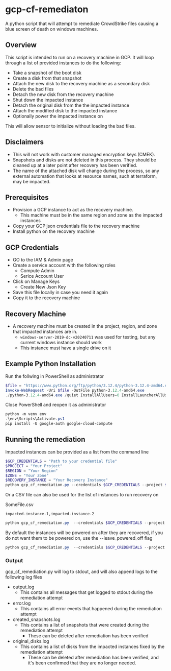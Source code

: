 # gcp-cf-remediaton

A python script that will attempt to remediate CrowdStrike files causing a blue screen of death on windows machines.

## Overview

This script is intended to run on a recovery machine in GCP.
It will loop through a list of provided instances to do the following:
* Take a snapshot of the boot disk
* Create a disk from that snapshot
* Attach the new disk to the recovery machine as a secondary disk
* Delete the bad files
* Detach the new disk from the recovery machine
* Shut down the impacted instance
* Detach the original disk from the the impacted instance
* Attach the modified disk to the impacted instance
* Optionally power the impacted instance on

This will allow sensor to initialize without loading the bad files.

## Disclaimers

* This will not work with customer managed encryption keys (CMEK).
* Snapshots and disks are not deleted in this process. They should be cleaned up at a later point after recovery has been verified.
* The name of the attached disk will change during the process, so any external automation that looks at resource names, such at terraform, may be impacted.

## Prerequisites

* Provision a GCP instance to act as the recovery machine.
  * This machine must be in the same region and zone as the impacted instances
* Copy your GCP json credentials file to the recovery machine
* Install python on the recovery machine

## GCP Credentials

* GO to the IAM & Admin page
* Create a service account with the following roles
  * Compute Admin
  * Serice Account User
* Click on Manage Keys
  * Create New Json Key
* Save this file locally in case you need it again
* Copy it to the recovery machine

## Recovery Machine

* A recovery machine must be created in the project, region, and zone that impacted instances are in.
  * `windows-server-2019-dc-v20240711` was used for testing, but any current windows instance should work
  * This instance must have a single drive on it

## Example Python Installation

Run the follwing in PowerShell as administrator
```PowerShell
$file = "https://www.python.org/ftp/python/3.12.4/python-3.12.4-amd64.exe"
Invoke-WebRequest -Uri $file -OutFile python-3.12.4-amd64.exe
./python-3.12.4-amd64.exe /quiet InstallAllUsers=0 InstallLauncherAllUsers=0 PrependPath=1 Include_test=0
```

Close PowerShell and reopen it as administrator
```PowerShell
python -m venv env
.\env\Scripts\Activate.ps1
pip install -U google-auth google-cloud-compute
```

## Running the remediation

Impacted instances can be provided as a list from the command line

```PowerShell
$GCP_CREDENTIALS = "Path to your credential file"
$PROJECT = "Your Project"
$REGION = "Your Region"
$ZONE = "Your Zone"
$RECOVERY_INSTANCE = "Your Recovery Instance"
python gcp_cf_remediation.py --credentials $GCP_CREDENTIALS --project $PROJECT --region $REGION --zone $ZONE --recovery_instance_name $RECOVERY_INSTANCE --instance_name impacted-instance-1 impacted-instance-2
```

Or a CSV file can also be used for the list of instances to run recovery on

SomeFile.csv
```
impacted-instance-1,impacted-instance-2
```

```PowerShell
python gcp_cf_remediation.py  --credentials $GCP_CREDENTIALS --project $PROJECT --region $REGION --zone $ZONE --recovery_instance_name $RECOVERY_INSTANCE --instance_list_csv "SomeFile.csv"
```

By default the instances will be powered on after they are recovered, if you do not want them to be powered on, use the --leave_powered_off flag

```PowerShell
python gcp_cf_remediation.py  --credentials $GCP_CREDENTIALS --project $PROJECT --region $REGION --zone $ZONE --recovery_instance_name $RECOVERY_INSTANCE --instance_list_csv "SomeFile.csv" --leave_powered_off
```

### Output

gcp_cf_remediation.py will log to stdout, and will also append logs to the following log files
* output.log
  * This contains all messages that get logged to stdout during the remediation attempt
* error.log
  * This contains all error events that happened during the remediation attempt
* created_snapshots.log
  * This contains a list of snapshots that were created during the remediation attempt
    * These can be deleted after remediation has been verified
* original_disks.log
  * This contains a list of disks from the impacted instances fixed by the remediation attempt
    * These can be deleted after remediation has been verified, and it's been confirmed that they are no longer needed.
